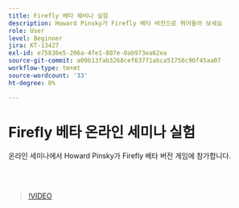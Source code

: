 ```yaml
---
title: Firefly 베타 웨비나 실험
description: Howard Pinsky가 Firefly 베타 버전으로 뛰어들어 보세요
role: User
level: Beginner
jira: KT-13427
exl-id: e75836e5-206a-4fe1-807e-0ab973ea62ea
source-git-commit: a09b13fab3268cef63771abca51756c96f45aa07
workflow-type: tm+mt
source-wordcount: '33'
ht-degree: 0%

---
```


# Firefly 베타 온라인 세미나 실험

온라인 세미나에서 Howard Pinsky가 Firefly 베타 버전 게임에 참가합니다.

<br> 

>[!VIDEO](https://video.tv.adobe.com/v/3420252?quality=12&learn=on&hidetitle=true)
